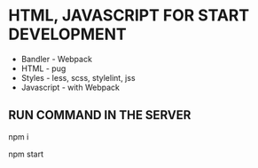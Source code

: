 # HTML, JAVASCRIPT FOR START DEVELOPMENT

- Bandler - Webpack
- HTML - pug
- Styles - less, scss, stylelint, jss
- Javascript - with Webpack

## RUN COMMAND IN THE SERVER

 npm  i
 
 npm start
